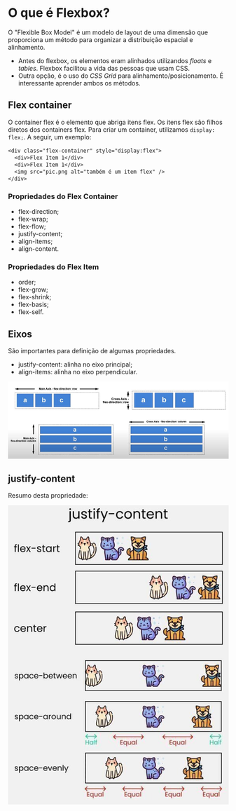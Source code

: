 # O que é Flexbox?

O "Flexible Box Model" é um modelo de layout de uma dimensão que proporciona um método para organizar a distribuição espacial e alinhamento.

- Antes do flexbox, os elementos eram alinhados utilizandos _floats_ e _tables_. Flexbox facilitou a vida das pessoas que usam CSS.
- Outra opção, é o uso do _CSS Grid_ para alinhamento/posicionamento. É interessante aprender ambos os métodos.

## Flex container

O container flex é o elemento que abriga itens flex. Os itens flex são filhos diretos dos containers flex. Para criar um container, utilizamos `display: flex;`. A seguir, um exemplo:

```
<div class="flex-container" style="display:flex">
  <div>Flex Item 1</div>
  <div>Flex Item 1</div>
  <img src="pic.png alt="também é um item flex" />
</div>
```

### Propriedades do Flex Container

- flex-direction;
- flex-wrap;
- flex-flow;
- justify-content;
- align-items;
- align-content.

### Propriedades do Flex Item

- order;
- flex-grow;
- flex-shrink;
- flex-basis;
- flex-self.

## Eixos

São importantes para definição de algumas propriedades.

- justify-content: alinha no eixo principal;
- align-items: alinha no eixo perpendicular.

![Eixos flexbox](./assets/axis.jpg)

## justify-content

Resumo desta propriedade:

![justify-content](./assets/justify-content.jpg)
